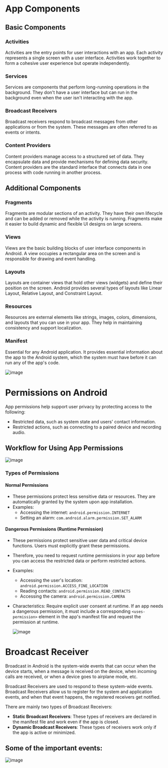 
# App Components

## Basic Components

### Activities
Activities are the entry points for user interactions with an app. Each activity represents a single screen with a user interface. Activities work together to form a cohesive user experience but operate independently.

### Services
Services are components that perform long-running operations in the background. They don't have a user interface but can run in the background even when the user isn't interacting with the app.

### Broadcast Receivers
Broadcast receivers respond to broadcast messages from other applications or from the system. These messages are often referred to as events or intents.

### Content Providers
Content providers manage access to a structured set of data. They encapsulate data and provide mechanisms for defining data security. Content providers are the standard interface that connects data in one process with code running in another process.

## Additional Components

### Fragments
Fragments are modular sections of an activity. They have their own lifecycle and can be added or removed while the activity is running. Fragments make it easier to build dynamic and flexible UI designs on large screens.

### Views
Views are the basic building blocks of user interface components in Android. A view occupies a rectangular area on the screen and is responsible for drawing and event handling.

### Layouts
Layouts are container views that hold other views (widgets) and define their position on the screen. Android provides several types of layouts like Linear Layout, Relative Layout, and Constraint Layout.

### Resources
Resources are external elements like strings, images, colors, dimensions, and layouts that you can use in your app. They help in maintaining consistency and support localization.

### Manifest
Essential for any Android application. It provides essential information about the app to the Android system, which the system must have before it can run any of the app's code.

![image](https://github.com/ananthan05/Android-Security/assets/140697378/ad6a26be-c2b2-4983-87a3-3dee0c06c184)


# Permissions on Android

App permissions help support user privacy by protecting access to the following:
- Restricted data, such as system state and users' contact information.
- Restricted actions, such as connecting to a paired device and recording audio.

## Workflow for Using App Permissions

![image](https://github.com/ananthan05/Android-Security/assets/140697378/37a2c31d-fc54-4b68-a13c-1c46c66342b8)


### Types of Permissions

#### Normal Permissions
- These permissions protect less sensitive data or resources. They are automatically granted by the system upon app installation.
- Examples:
  - Accessing the internet: `android.permission.INTERNET`
  - Setting an alarm: `com.android.alarm.permission.SET_ALARM`

#### Dangerous Permissions (Runtime Permission)
- These permissions protect sensitive user data and critical device functions. Users must explicitly grant these permissions.
- Therefore, you need to request runtime permissions in your app before you can access the restricted data or perform restricted actions.
- Examples:
  - Accessing the user's location: `android.permission.ACCESS_FINE_LOCATION`
  - Reading contacts: `android.permission.READ_CONTACTS`
  - Accessing the camera: `android.permission.CAMERA`
- Characteristics: Require explicit user consent at runtime. If an app needs a dangerous permission, it must include a corresponding `<uses-permission>` element in the app's manifest file and request the permission at runtime.

  ![image](https://github.com/ananthan05/Android-Security/assets/140697378/a94568a1-bd11-4aee-be64-7f7ee52cbf3f)


# Broadcast Receiver

Broadcast in Android is the system-wide events that can occur when the device starts, when a message is received on the device, when incoming calls are received, or when a device goes to airplane mode, etc. 

Broadcast Receivers are used to respond to these system-wide events. Broadcast Receivers allow us to register for the system and application events, and when that event happens, the registered receivers get notified. 

There are mainly two types of Broadcast Receivers:
- **Static Broadcast Receivers**: These types of receivers are declared in the manifest file and work even if the app is closed.
- **Dynamic Broadcast Receivers**: These types of receivers work only if the app is active or minimized.

## Some of the important events:

![image](https://github.com/ananthan05/Android-Security/assets/140697378/af72483f-de79-49d4-b678-78f7bb28363d)

